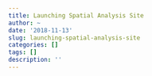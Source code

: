 ```yaml
---
title: Launching Spatial Analysis Site
author: ~
date: '2018-11-13'
slug: launching-spatial-analysis-site
categories: []
tags: []
description: ''
---
```



<!--more-->
